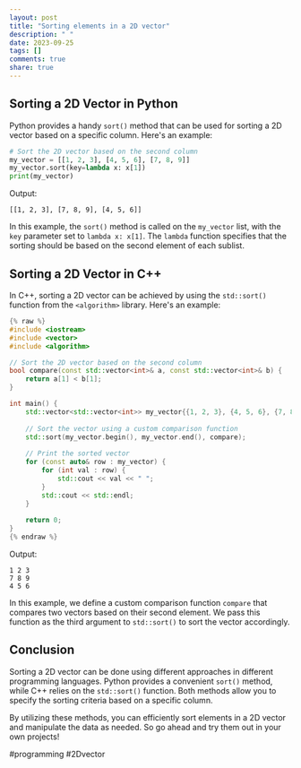 ```yaml
---
layout: post
title: "Sorting elements in a 2D vector"
description: " "
date: 2023-09-25
tags: []
comments: true
share: true
---
```


## Sorting a 2D Vector in Python

Python provides a handy `sort()` method that can be used for sorting a 2D vector based on a specific column. Here's an example:

```python
# Sort the 2D vector based on the second column
my_vector = [[1, 2, 3], [4, 5, 6], [7, 8, 9]]
my_vector.sort(key=lambda x: x[1])
print(my_vector)
```

Output:
```
[[1, 2, 3], [7, 8, 9], [4, 5, 6]]
```

In this example, the `sort()` method is called on the `my_vector` list, with the `key` parameter set to `lambda x: x[1]`. The `lambda` function specifies that the sorting should be based on the second element of each sublist.

## Sorting a 2D Vector in C++

In C++, sorting a 2D vector can be achieved by using the `std::sort()` function from the `<algorithm>` library. Here's an example:

```cpp
{% raw %}
#include <iostream>
#include <vector>
#include <algorithm>

// Sort the 2D vector based on the second column
bool compare(const std::vector<int>& a, const std::vector<int>& b) {
    return a[1] < b[1];
}

int main() {
    std::vector<std::vector<int>> my_vector{{1, 2, 3}, {4, 5, 6}, {7, 8, 9}};
    
    // Sort the vector using a custom comparison function
    std::sort(my_vector.begin(), my_vector.end(), compare);
    
    // Print the sorted vector
    for (const auto& row : my_vector) {
        for (int val : row) {
            std::cout << val << " ";
        }
        std::cout << std::endl;
    }
    
    return 0;
}
{% endraw %}
```

Output:
```
1 2 3
7 8 9
4 5 6
```

In this example, we define a custom comparison function `compare` that compares two vectors based on their second element. We pass this function as the third argument to `std::sort()` to sort the vector accordingly.

## Conclusion

Sorting a 2D vector can be done using different approaches in different programming languages. Python provides a convenient `sort()` method, while C++ relies on the `std::sort()` function. Both methods allow you to specify the sorting criteria based on a specific column.

By utilizing these methods, you can efficiently sort elements in a 2D vector and manipulate the data as needed. So go ahead and try them out in your own projects!

#programming #2Dvector